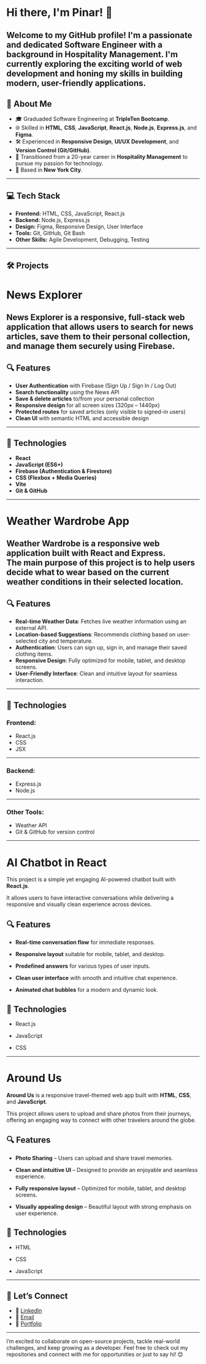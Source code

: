 
# Hi there, I'm Pinar! 👋

Welcome to my GitHub profile! I'm a passionate and dedicated **Software Engineer** with a background in **Hospitality Management**. I'm currently exploring the exciting world of web development and honing my skills in building modern, user-friendly applications.
---
## 🌟 **About Me**

- 🎓 Graduaded Software Engineering at **TripleTen Bootcamp**.
- 🌐 Skilled in **HTML**, **CSS**, **JavaScript**, **React.js**, **Node.js**, **Express.js**, and **Figma**.
- 🛠️ Experienced in **Responsive Design**, **UI/UX Development**, and **Version Control (Git/GitHub)**.
- 💼 Transitioned from a 20-year career in **Hospitality Management** to pursue my passion for technology.
- 📍 Based in **New York City**.
---
## 💻 **Tech Stack**

- **Frontend:** HTML, CSS, JavaScript, React.js
- **Backend:** Node.js, Express.js
- **Design:** Figma, Responsive Design, User Interface
- **Tools:** Git, GitHub, Git Bash
- **Other Skills:** Agile Development, Debugging, Testing
---
## 🛠️ **Projects**
# News Explorer
News Explorer is a responsive, full-stack web application that allows users to search for news articles, save them to their personal collection, and manage them securely using Firebase.
---
## 🔍 Features

- **User Authentication** with Firebase (Sign Up / Sign In / Log Out)
- **Search functionality** using the News API
- **Save & delete articles** to/from your personal collection
- **Responsive design** for all screen sizes (320px – 1440px)
- **Protected routes** for saved articles (only visible to signed-in users)
- **Clean UI** with semantic HTML and accessible design
---
## 🚀 Technologies

- **React**
- **JavaScript (ES6+)**
- **Firebase (Authentication & Firestore)**
- **CSS (Flexbox + Media Queries)**
- **Vite**
- **Git & GitHub**
---
# Weather Wardrobe App
Weather Wardrobe is a responsive web application built with React and Express.  
The main purpose of this project is to help users decide what to wear based on the current weather conditions in their selected location.
---
## 🔍 Features

- **Real-time Weather Data**: Fetches live weather information using an external API.
- **Location-based Suggestions**: Recommends clothing based on user-selected city and temperature.
- **Authentication**: Users can sign up, sign in, and manage their saved clothing items.
- **Responsive Design**: Fully optimized for mobile, tablet, and desktop screens.
- **User-Friendly Interface**: Clean and intuitive layout for seamless interaction.
---
## 🚀 Technologies

### Frontend:
- React.js
- CSS
- JSX
---
### Backend:
- Express.js
- Node.js
---
### Other Tools:
- Weather API
- Git & GitHub for version control
---
# AI Chatbot in React

This project is a simple yet engaging AI-powered chatbot built with **React.js**.  

It allows users to have interactive conversations while delivering a responsive and visually clean experience across devices.

## 🔍 Features

- **Real-time conversation flow** for immediate responses.

- **Responsive layout** suitable for mobile, tablet, and desktop.

- **Predefined answers** for various types of user inputs.

- **Clean user interface** with smooth and intuitive chat experience.

- **Animated chat bubbles** for a modern and dynamic look.

## 🚀 Technologies

- React.js

- JavaScript

- CSS
  
---

# Around Us

**Around Us** is a responsive travel-themed web app built with **HTML**, **CSS**, and **JavaScript**.  

This project allows users to upload and share photos from their journeys, offering an engaging way to connect with other travelers around the globe.

## 🔍 Features

- **Photo Sharing** – Users can upload and share travel memories.

- **Clean and intuitive UI** – Designed to provide an enjoyable and seamless experience.

- **Fully responsive layout** – Optimized for mobile, tablet, and desktop screens.

- **Visually appealing design** – Beautiful layout with strong emphasis on user experience.

## 🚀 Technologies

- HTML

- CSS

- JavaScript
---
## 🤝 **Let’s Connect**
- 💼 [LinkedIn](#) 
- 📧 [Email](#) 
- 🌟 [Portfolio](#) 
---
I’m excited to collaborate on open-source projects, tackle real-world challenges, and keep growing as a developer. Feel free to check out my repositories and connect with me for opportunities or just to say hi! 😊

